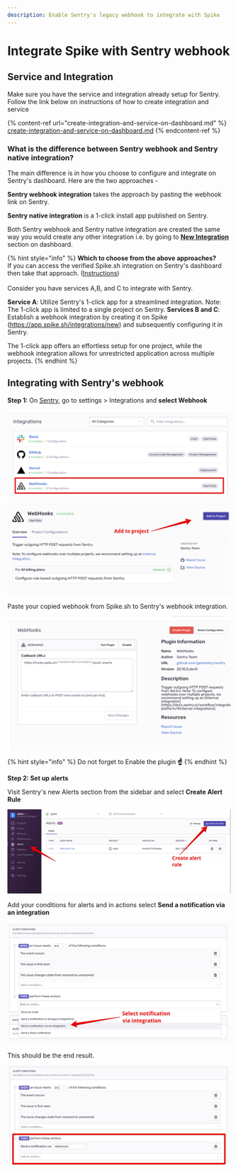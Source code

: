 ```yaml
---
description: Enable Sentry's legacy webhook to integrate with Spike
---
```


# Integrate Spike with Sentry webhook

## Service and Integration

Make sure you have the service and integration already setup for Sentry. Follow the link below on instructions of how to create integration and service

{% content-ref url="create-integration-and-service-on-dashboard.md" %}
[create-integration-and-service-on-dashboard.md](create-integration-and-service-on-dashboard.md)
{% endcontent-ref %}

### What is the difference between Sentry webhook and Sentry native integration?

The main difference is in how you choose to configure and integrate on Sentry's dashboard. Here are the two approaches -

**Sentry webhook integration** takes the approach by pasting the webhook link on Sentry.

**Sentry native integration** is a 1-click install app published on Sentry.

Both Sentry webhook and Sentry native integration are created the same way you would create any other integration i.e. by going to [**New Integration**](https://app.spike.sh/integrations/new) section on dashboard.

{% hint style="info" %}
**Which to choose from the above approaches?**\
If you can access the verified Spike.sh integration on Sentry's dashboard then take that approach. ([Instructions](https://docs.spike.sh/integrations-guideline/integrate-spike-with-sentry))\
\
Consider you have services A,B, and C to integrate with Sentry.

**Service A**: Utilize Sentry's 1-click app for a streamlined integration. Note: The 1-click app is limited to a single project on Sentry.
**Services B and C**: Establish a webhook integration by creating it on Spike (https://app.spike.sh/integrations/new) and subsequently configuring it in Sentry.

The 1-click app offers an effortless setup for one project, while the webhook integration allows for unrestricted application across multiple projects.
{% endhint %}

## Integrating with Sentry's webhook

**Step 1:** On [Sentry](https://sentry.io), go to settings > Integrations and **select Webhook**

![Webhooks on Sentry](../.gitbook/assets/sentry-webhook.png)

![Add to project](<../.gitbook/assets/image (41).png>)

Paste your copied webhook from Spike.sh to Sentry's webhook integration.

![Paste Spike.sh webhook on Sentry](<../.gitbook/assets/image (43).png>)

{% hint style="info" %}
Do not forget to Enable the plugin **☝️**
{% endhint %}

**Step 2: Set up alerts**

Visit Sentry's new Alerts section from the sidebar and select **Create Alert Rule**

![Sentry's alert rules](<../.gitbook/assets/image (44).png>)

Add your conditions for alerts and in actions select **Send a notification via an integration**

![Select notification via Integration for Webhook](../.gitbook/assets/sentry-alert-2.png)

This should be the end result.

![Spike webook integration on Sentry](<../.gitbook/assets/image (39) (1).png>)
